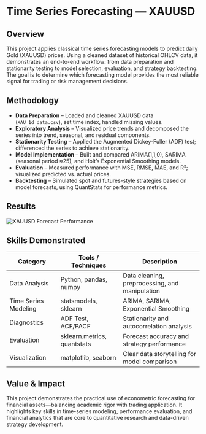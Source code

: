 # Time Series Forecasting — XAUUSD 

## Overview

This project applies classical time series forecasting models to predict daily Gold (XAUUSD) prices.
Using a cleaned dataset of historical OHLCV data, it demonstrates an end-to-end workflow: from data preparation and stationarity testing to model selection, evaluation, and strategy backtesting.
The goal is to determine which forecasting model provides the most reliable signal for trading or risk management decisions.

## Methodology

- **Data Preparation** – Loaded and cleaned XAUUSD data (`XAU_1d_data.csv`), set time index, handled missing values.
- **Exploratory Analysis** – Visualized price trends and decomposed the series into trend, seasonal, and residual components.
- **Stationarity Testing** – Applied the Augmented Dickey-Fuller (ADF) test; differenced the series to achieve stationarity.
- **Model Implementation** – Built and compared ARIMA(1,1,0), SARIMA (seasonal period ≈25), and Holt’s Exponential Smoothing models.
- **Evaluation** – Measured performance with MSE, RMSE, MAE, and R²; visualized predicted vs. actual prices.
- **Backtesting** – Simulated spot and futures-style strategies based on model forecasts, using QuantStats for performance metrics.

## Results


![XAUUSD Forecast Performance](AnhQuocVo/Predict-Gold-Price/image/download.png)


## Skills Demonstrated

| Category             | Tools / Techniques          | Description                                    |
| -------------------- | --------------------------- | ---------------------------------------------- |
| Data Analysis        | Python, pandas, numpy       | Data cleaning, preprocessing, and manipulation |
| Time Series Modeling | statsmodels, sklearn        | ARIMA, SARIMA, Exponential Smoothing           |
| Diagnostics          | ADF Test, ACF/PACF          | Stationarity and autocorrelation analysis      |
| Evaluation           | sklearn.metrics, quantstats | Forecast accuracy and strategy performance     |
| Visualization        | matplotlib, seaborn         | Clear data storytelling for model comparison   |

## Value & Impact

This project demonstrates the practical use of econometric forecasting for financial assets—balancing academic rigor with trading application.
It highlights key skills in time-series modeling, performance evaluation, and financial analytics that are core to quantitative research and data-driven strategy development.

